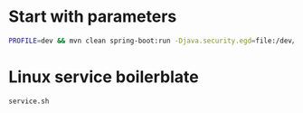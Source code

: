 # Start with parameters

```sh
PROFILE=dev && mvn clean spring-boot:run -Djava.security.egd=file:/dev/./urandom -Dspring.profiles.active=${PROFILE}
```

# Linux service boilerblate

```sh
service.sh
```
